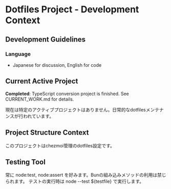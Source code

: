 # Dotfiles Project - Development Context

## Development Guidelines

### Language
- Japanese for discussion, English for code

## Current Active Project
**Completed**: TypeScript conversion project is finished. See CURRENT_WORK.md for details.

現在は特定のアクティブプロジェクトはありません。日常的なdotfilesメンテナンスが行われています。

## Project Structure Context
このプロジェクトはchezmoi管理のdotfiles設定です。

## Testing Tool
常に node:test, node:assert を好みます。Bunの組み込みメソッドの利用は禁じられます。
テストの実行時は node --test ${testfile} で実行します。
